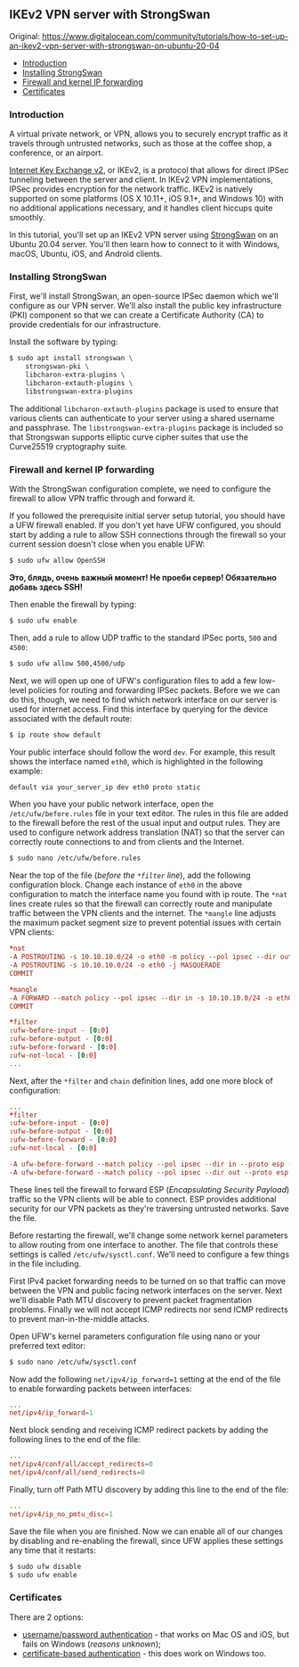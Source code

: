 ## IKEv2 VPN server with StrongSwan

Original: <https://www.digitalocean.com/community/tutorials/how-to-set-up-an-ikev2-vpn-server-with-strongswan-on-ubuntu-20-04>

<!-- MarkdownTOC -->

- [Introduction](#introduction)
- [Installing StrongSwan](#installing-strongswan)
- [Firewall and kernel IP forwarding](#firewall-and-kernel-ip-forwarding)
- [Certificates](#certificates)

<!-- /MarkdownTOC -->

### Introduction

A virtual private network, or VPN, allows you to securely encrypt traffic as it travels through untrusted networks, such as those at the coffee shop, a conference, or an airport.

[Internet Key Exchange v2](https://en.wikipedia.org/wiki/Internet_Key_Exchange), or IKEv2, is a protocol that allows for direct IPSec tunneling between the server and client. In IKEv2 VPN implementations, IPSec provides encryption for the network traffic. IKEv2 is natively supported on some platforms (OS X 10.11+, iOS 9.1+, and Windows 10) with no additional applications necessary, and it handles client hiccups quite smoothly.

In this tutorial, you'll set up an IKEv2 VPN server using [StrongSwan](https://www.strongswan.org/) on an Ubuntu 20.04 server. You'll then learn how to connect to it with Windows, macOS, Ubuntu, iOS, and Android clients.

### Installing StrongSwan

First, we'll install StrongSwan, an open-source IPSec daemon which we'll configure as our VPN server. We'll also install the public key infrastructure (PKI) component so that we can create a Certificate Authority (CA) to provide credentials for our infrastructure.

Install the software by typing:

``` sh
$ sudo apt install strongswan \
    strongswan-pki \
    libcharon-extra-plugins \
    libcharon-extauth-plugins \
    libstrongswan-extra-plugins
```

The additional `libcharon-extauth-plugins` package is used to ensure that various clients can authenticate to your server using a shared username and passphrase. The `libstrongswan-extra-plugins` package is included so that Strongswan supports elliptic curve cipher suites that use the Curve25519 cryptography suite.

### Firewall and kernel IP forwarding

With the StrongSwan configuration complete, we need to configure the firewall to allow VPN traffic through and forward it.

If you followed the prerequisite initial server setup tutorial, you should have a UFW firewall enabled. If you don't yet have UFW configured, you should start by adding a rule to allow SSH connections through the firewall so your current session doesn't close when you enable UFW:

``` sh
$ sudo ufw allow OpenSSH
```

**Это, блядь, очень важный момент! Не проеби сервер! Обязательно добавь здесь SSH!**

Then enable the firewall by typing:

``` sh
$ sudo ufw enable
```

Then, add a rule to allow UDP traffic to the standard IPSec ports, `500` and `4500`:

``` sh
$ sudo ufw allow 500,4500/udp
```

Next, we will open up one of UFW's configuration files to add a few low-level policies for routing and forwarding IPSec packets. Before we we can do this, though, we need to find which network interface on our server is used for internet access. Find this interface by querying for the device associated with the default route:

``` sh
$ ip route show default
```

Your public interface should follow the word `dev`. For example, this result shows the interface named `eth0`, which is highlighted in the following example:

``` sh
default via your_server_ip dev eth0 proto static
```

When you have your public network interface, open the `/etc/ufw/before.rules` file in your text editor. The rules in this file are added to the firewall before the rest of the usual input and output rules. They are used to configure network address translation (NAT) so that the server can correctly route connections to and from clients and the Internet.

``` sh
$ sudo nano /etc/ufw/before.rules
```

Near the top of the file (*before the `*filter` line*), add the following configuration block. Change each instance of `eth0` in the above configuration to match the interface name you found with ip route. The `*nat` lines create rules so that the firewall can correctly route and manipulate traffic between the VPN clients and the internet. The `*mangle` line adjusts the maximum packet segment size to prevent potential issues with certain VPN clients:

``` conf
*nat
-A POSTROUTING -s 10.10.10.0/24 -o eth0 -m policy --pol ipsec --dir out -j ACCEPT
-A POSTROUTING -s 10.10.10.0/24 -o eth0 -j MASQUERADE
COMMIT

*mangle
-A FORWARD --match policy --pol ipsec --dir in -s 10.10.10.0/24 -o eth0 -p tcp -m tcp --tcp-flags SYN,RST SYN -m tcpmss --mss 1361:1536 -j TCPMSS --set-mss 1360
COMMIT

*filter
:ufw-before-input - [0:0]
:ufw-before-output - [0:0]
:ufw-before-forward - [0:0]
:ufw-not-local - [0:0]
...
```

Next, after the `*filter` and `chain` definition lines, add one more block of configuration:

``` conf
...
*filter
:ufw-before-input - [0:0]
:ufw-before-output - [0:0]
:ufw-before-forward - [0:0]
:ufw-not-local - [0:0]

-A ufw-before-forward --match policy --pol ipsec --dir in --proto esp -s 10.10.10.0/24 -j ACCEPT
-A ufw-before-forward --match policy --pol ipsec --dir out --proto esp -d 10.10.10.0/24 -j ACCEPT
```

These lines tell the firewall to forward ESP (*Encapsulating Security Payload*) traffic so the VPN clients will be able to connect. ESP provides additional security for our VPN packets as they're traversing untrusted networks. Save the file.

Before restarting the firewall, we'll change some network kernel parameters to allow routing from one interface to another. The file that controls these settings is called `/etc/ufw/sysctl.conf`. We'll need to configure a few things in the file including.

First IPv4 packet forwarding needs to be turned on so that traffic can move between the VPN and public facing network interfaces on the server. Next we'll disable Path MTU discovery to prevent packet fragmentation problems. Finally we will not accept ICMP redirects nor send ICMP redirects to prevent man-in-the-middle attacks.

Open UFW's kernel parameters configuration file using nano or your preferred text editor:

``` sh
$ sudo nano /etc/ufw/sysctl.conf
```

Now add the following `net/ipv4/ip_forward=1` setting at the end of the file to enable forwarding packets between interfaces:

``` conf
...
net/ipv4/ip_forward=1
```

Next block sending and receiving ICMP redirect packets by adding the following lines to the end of the file:

``` conf
...
net/ipv4/conf/all/accept_redirects=0
net/ipv4/conf/all/send_redirects=0
```

Finally, turn off Path MTU discovery by adding this line to the end of the file:

``` conf
...
net/ipv4/ip_no_pmtu_disc=1
```

Save the file when you are finished. Now we can enable all of our changes by disabling and re-enabling the firewall, since UFW applies these settings any time that it restarts:

``` sh
$ sudo ufw disable
$ sudo ufw enable
```

### Certificates

There are 2 options:

- [username/password authentication](./username-password.md) - that works on Mac OS and iOS, but fails on Windows (*reasons unknown*);
- [certificate-based authentication](./certificate.md) - this does work on Windows too.
